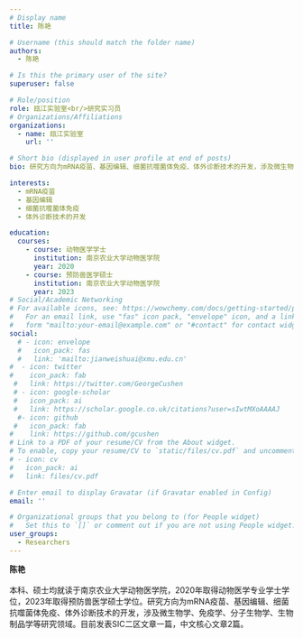 ```yaml
---
# Display name
title: 陈艳

# Username (this should match the folder name)
authors:
  - 陈艳

# Is this the primary user of the site?
superuser: false

# Role/position
role: 瓯江实验室<br/>研究实习员
# Organizations/Affiliations
organizations:
  - name: 瓯江实验室
    url: ''

# Short bio (displayed in user profile at end of posts)
bio: 研究方向为mRNA疫苗、基因编辑、细菌抗噬菌体免疫、体外诊断技术的开发，涉及微生物学、免疫学、分子生物学、生物制品学等研究领域。

interests:
  - mRNA疫苗
  - 基因编辑
  - 细菌抗噬菌体免疫
  - 体外诊断技术的开发

education:
  courses:
    - course: 动物医学学士
      institution: 南京农业大学动物医学院
      year: 2020
    - course: 预防兽医学硕士
      institution: 南京农业大学动物医学院
      year: 2023
# Social/Academic Networking
# For available icons, see: https://wowchemy.com/docs/getting-started/page-builder/#icons
#   For an email link, use "fas" icon pack, "envelope" icon, and a link in the
#   form "mailto:your-email@example.com" or "#contact" for contact widget.
social:
  # - icon: envelope
  #   icon_pack: fas
  #   link: 'mailto:jianweishuai@xmu.edu.cn'
#  - icon: twitter
#    icon_pack: fab
 #   link: https://twitter.com/GeorgeCushen
 # - icon: google-scholar
 #   icon_pack: ai
 #   link: https://scholar.google.co.uk/citations?user=sIwtMXoAAAAJ
  #- icon: github
 #   icon_pack: fab
#    link: https://github.com/gcushen
# Link to a PDF of your resume/CV from the About widget.
# To enable, copy your resume/CV to `static/files/cv.pdf` and uncomment the lines below.
# - icon: cv
#   icon_pack: ai
#   link: files/cv.pdf

# Enter email to display Gravatar (if Gravatar enabled in Config)
email: ''

# Organizational groups that you belong to (for People widget)
#   Set this to `[]` or comment out if you are not using People widget.
user_groups:
  - Researchers
---
```


**陈艳** <br/><br/>
本科、硕士均就读于南京农业大学动物医学院，2020年取得动物医学专业学士学位，2023年取得预防兽医学硕士学位。研究方向为mRNA疫苗、基因编辑、细菌抗噬菌体免疫、体外诊断技术的开发，涉及微生物学、免疫学、分子生物学、生物制品学等研究领域。目前发表SIC二区文章一篇，中文核心文章2篇。<br/>
